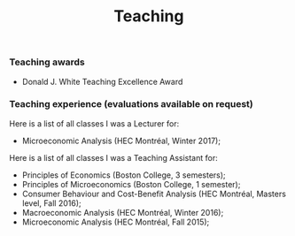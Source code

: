 ﻿---
layout: archive
title: "Teaching"
permalink: /teaching/
author_profile: true
---

### Teaching awards

- Donald J. White Teaching Excellence Award

### Teaching experience (evaluations available on request)

Here is a list of all classes I was a Lecturer for:

- Microeconomic Analysis (HEC Montréal, Winter 2017);

Here is a list of all classes I was a Teaching Assistant for:

- Principles of Economics (Boston College, 3 semesters);
- Principles of Microeconomics (Boston College, 1 semester);
- Consumer Behaviour and Cost-Benefit Analysis (HEC Montréal, Masters level, Fall 2016);
- Macroeconomic Analysis (HEC Montréal, Winter 2016);
- Microeconomic Analysis (HEC Montréal, Fall 2015);
